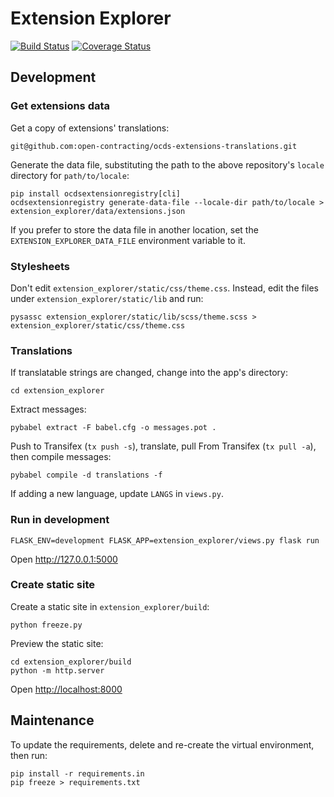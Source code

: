 # Extension Explorer

[![Build Status](https://secure.travis-ci.org/open-contracting/extension-explorer.png)](https://travis-ci.org/open-contracting/extension-explorer)
[![Coverage Status](https://coveralls.io/repos/open-contracting/extension-explorer/badge.png)](https://coveralls.io/r/open-contracting/extension-explorer)

## Development

### Get extensions data

Get a copy of extensions' translations:

```shell
git@github.com:open-contracting/ocds-extensions-translations.git
```

Generate the data file, substituting the path to the above repository's `locale` directory for `path/to/locale`:

```
pip install ocdsextensionregistry[cli]
ocdsextensionregistry generate-data-file --locale-dir path/to/locale > extension_explorer/data/extensions.json
```

If you prefer to store the data file in another location, set the `EXTENSION_EXPLORER_DATA_FILE` environment variable to it.

### Stylesheets

Don't edit `extension_explorer/static/css/theme.css`. Instead, edit the files under `extension_explorer/static/lib` and run:

    pysassc extension_explorer/static/lib/scss/theme.scss > extension_explorer/static/css/theme.css

### Translations

If translatable strings are changed, change into the app's directory:

```shell
cd extension_explorer
```

Extract messages:

```shell
pybabel extract -F babel.cfg -o messages.pot .
```

Push to Transifex (`tx push -s`), translate, pull From Transifex (`tx pull -a`), then compile messages:

```shell
pybabel compile -d translations -f
```

If adding a new language, update `LANGS` in `views.py`.

### Run in development

```
FLASK_ENV=development FLASK_APP=extension_explorer/views.py flask run
```

Open <http://127.0.0.1:5000>

### Create static site

Create a static site in `extension_explorer/build`:

```shell
python freeze.py
```

Preview the static site:

```shell
cd extension_explorer/build
python -m http.server
```

Open <http://localhost:8000>

## Maintenance

To update the requirements, delete and re-create the virtual environment, then run:

```shell
pip install -r requirements.in
pip freeze > requirements.txt
```
